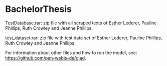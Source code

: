 # BachelorThesis

TestDatabase.rar: zip file with all scraped texts of Esther Lederer, Pauline Phillips, Ruth Crowley and Jeanne Phillips.

test_dataset.rar: zip file with test data set of Esther Lederer, Pauline Phillips, Ruth Crowley and Jeanne Phillips.

For information about other files and how to run the model, see: https://github.com/pan-webis-de/glad.
